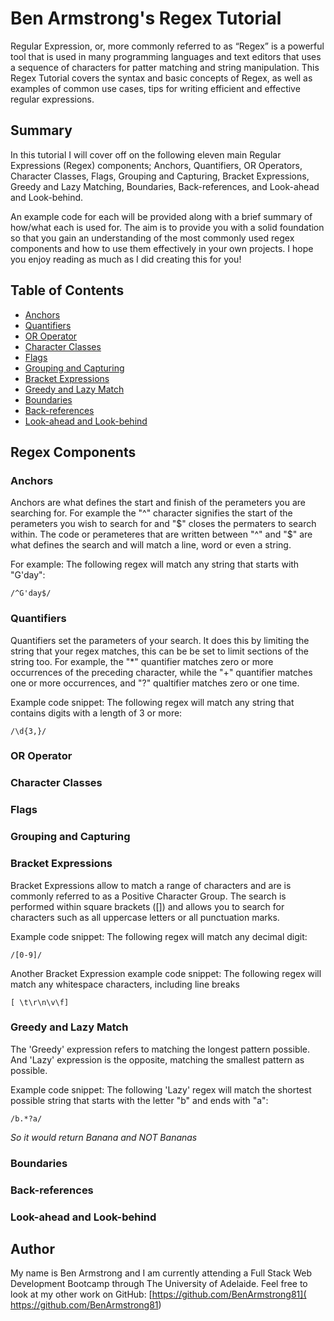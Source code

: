 # Ben Armstrong's Regex Tutorial

Regular Expression, or, more commonly referred to as “Regex” is a powerful tool that is used in many programming languages and text editors that uses a sequence of characters for patter matching and string manipulation.
This Regex Tutorial covers the syntax and basic concepts of Regex, as well as examples of common use cases, tips for writing efficient and effective regular expressions.


## Summary

In this tutorial I will cover off on the following eleven main Regular Expressions (Regex) components; Anchors, Quantifiers, OR Operators, Character Classes, Flags, Grouping and Capturing, Bracket Expressions, Greedy and Lazy Matching, Boundaries, Back-references, and Look-ahead and Look-behind.

An example code for each will be provided along with a brief summary of how/what each is used for. The aim is to provide you with a solid foundation so that you gain an understanding of the most commonly used regex components and how to use them effectively in your own projects. 
I hope you enjoy reading as much as I did creating this for you!


## Table of Contents

- [Anchors](#anchors)
- [Quantifiers](#quantifiers)
- [OR Operator](#or-operator)
- [Character Classes](#character-classes)
- [Flags](#flags)
- [Grouping and Capturing](#grouping-and-capturing)
- [Bracket Expressions](#bracket-expressions)
- [Greedy and Lazy Match](#greedy-and-lazy-match)
- [Boundaries](#boundaries)
- [Back-references](#back-references)
- [Look-ahead and Look-behind](#look-ahead-and-look-behind)

## Regex Components

### Anchors

Anchors are what defines the start and finish of the perameters you are searching for. 
For example the "^" character signifies the start of the perameters you wish to search for and "$" closes the permaters to search within. The code or perameteres that are written between "^" and "$" are what defines the search and will match a line, word or even a string.

For example: The following regex will match any string that starts with "G'day":

```
/^G'day$/
```

### Quantifiers

Quantifiers set the parameters of your search. It does this by limiting the string that your regex matches, this can be be set to limit sections of the string too. For example, the "*" quantifier matches zero or more occurrences of the preceding character, while the "+" quantifier matches one or more occurrences, and "?" qualtifier matches zero or one time.

Example code snippet: The following regex will match any string that contains digits with a length of 3 or more:
```
/\d{3,}/
```

### OR Operator

### Character Classes

### Flags

### Grouping and Capturing

### Bracket Expressions

Bracket Expressions allow to match a range of characters and are is commonly referred to as a Positive Character Group. The search is performed within square brackets ([]) and allows you to search for characters such as all uppercase letters or all punctuation marks.

Example code snippet: The following regex will match any decimal digit:
```
/[0-9]/
```

Another Bracket Expression example code snippet: The following regex will match any whitespace characters, including line breaks
```
[ \t\r\n\v\f]
```


### Greedy and Lazy Match

The 'Greedy' expression refers to matching the longest pattern possible. And 'Lazy' expression is the opposite, matching the smallest pattern as possible.

Example code snippet: The following 'Lazy' regex will match the shortest possible string that starts with the letter "b" and ends with "a":
```
/b.*?a/
```
*So it would return Banana and NOT Bananas*


### Boundaries

### Back-references

### Look-ahead and Look-behind

## Author

My name is Ben Armstrong and I am currently attending a Full Stack Web Development Bootcamp through The University of Adelaide.
Feel free to look at my other work on GitHub: [https://github.com/BenArmstrong81]( https://github.com/BenArmstrong81)